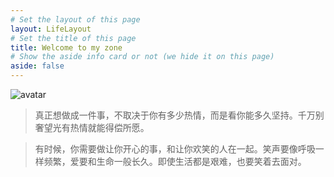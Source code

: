 ```yaml
---
# Set the layout of this page
layout: LifeLayout
# Set the title of this page
title: Welcome to my zone
# Show the aside info card or not (we hide it on this page)
aside: false
---
```

![avatar](https://timgsa.baidu.com/timg?image&quality=80&size=b9999_10000&sec=1555867605646&di=b033956501f00885eeab070754c256d0&imgtype=0&src=http%3A%2F%2Ffile.digitaling.com%2FeImg%2Fuimages%2F20180830%2F1535618546944620.jpg)


> 真正想做成一件事，不取决于你有多少热情，而是看你能多久坚持。千万别奢望光有热情就能得偿所愿。

> 有时候，你需要做让你开心的事，和让你欢笑的人在一起。笑声要像呼吸一样频繁，爱要和生命一般长久。即使生活都是艰难，也要笑着去面对。
